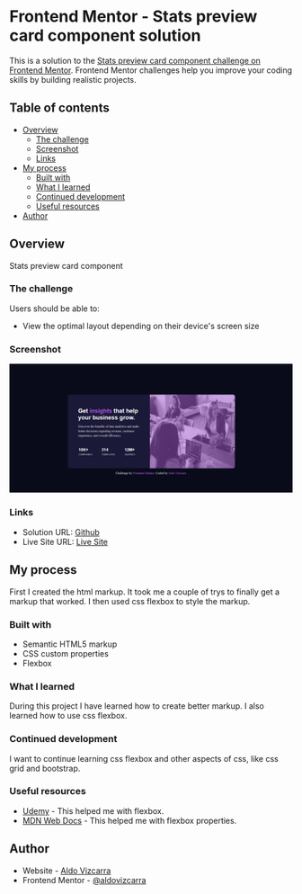 # Frontend Mentor - Stats preview card component solution

This is a solution to the [Stats preview card component challenge on Frontend Mentor](https://www.frontendmentor.io/challenges/stats-preview-card-component-8JqbgoU62). Frontend Mentor challenges help you improve your coding skills by building realistic projects. 

## Table of contents

- [Overview](#overview)
  - [The challenge](#the-challenge)
  - [Screenshot](#screenshot)
  - [Links](#links)
- [My process](#my-process)
  - [Built with](#built-with)
  - [What I learned](#what-i-learned)
  - [Continued development](#continued-development)
  - [Useful resources](#useful-resources)
- [Author](#author)

## Overview

Stats preview card component

### The challenge

Users should be able to:

- View the optimal layout depending on their device's screen size

### Screenshot

![](images/card-component-screenshot.png)


### Links

- Solution URL: [Github](https://github.com/aldovizcarra/card-component)
- Live Site URL: [Live Site](https://aldovizcarra.github.io/card-component/)

## My process

First I created the html markup. It took me a couple of trys to finally get a markup that worked. I then used css flexbox to style the markup.

### Built with

- Semantic HTML5 markup
- CSS custom properties
- Flexbox

### What I learned

During this project I have learned how to create better markup. I also learned how to use css flexbox.


### Continued development

I want to continue learning css flexbox and other aspects of css, like css grid and bootstrap.


### Useful resources

- [Udemy](https://www.udemy.com/) - This helped me with flexbox.
- [MDN Web Docs](https://developer.mozilla.org/en-US/) - This helped me with flexbox properties.

## Author

- Website - [Aldo Vizcarra](https://github.com/aldovizcarra)
- Frontend Mentor - [@aldovizcarra](https://www.frontendmentor.io/profile/aldovizcarra)
